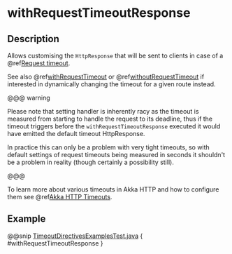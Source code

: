 <a id="withrequesttimeoutresponse-java"></a>
# withRequestTimeoutResponse

## Description

Allows customising the `HttpResponse` that will be sent to clients in case of a @ref[Request timeout](../../../common/timeouts.md#request-timeout-java).

See also @ref[withRequestTimeout](withRequestTimeout.md#withrequesttimeout-java) or @ref[withoutRequestTimeout](withoutRequestTimeout.md#withoutrequesttimeout-java) if interested in dynamically changing the timeout
for a given route instead.

@@@ warning

Please note that setting handler is inherently racy as the timeout is measured from starting to handle the request
to its deadline, thus if the timeout triggers before the `withRequestTimeoutResponse` executed it would have emitted
the default timeout HttpResponse.

In practice this can only be a problem with very tight timeouts, so with default settings
of request timeouts being measured in seconds it shouldn't be a problem in reality (though certainly a possibility still).

@@@

To learn more about various timeouts in Akka HTTP and how to configure them see @ref[Akka HTTP Timeouts](../../../common/timeouts.md#http-timeouts-java).

## Example

@@snip [TimeoutDirectivesExamplesTest.java](../../../../../../../test/java/docs/http/javadsl/server/directives/TimeoutDirectivesExamplesTest.java) { #withRequestTimeoutResponse }
